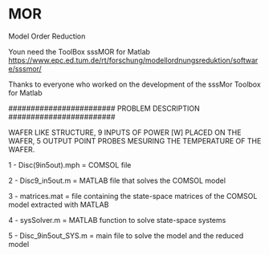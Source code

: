 # MOR
Model Order Reduction

Youn need the ToolBox sssMOR for Matlab
https://www.epc.ed.tum.de/rt/forschung/modellordnungsreduktion/software/sssmor/

Thanks to everyone who worked on the development of the sssMor Toolbox for Matlab


######################## PROBLEM DESCRIPTION ########################

WAFER LIKE STRUCTURE, 9 INPUTS OF POWER [W] PLACED ON THE WAFER, 5 OUTPUT POINT PROBES MESURING THE 
TEMPERATURE OF THE WAFER.

1 - Disc(9in5out).mph = COMSOL file

2 - Disc9_in5out.m = MATLAB file that solves the COMSOL model

3 - matrices.mat = file containing the state-space matrices of the COMSOL model extracted with 
    MATLAB
    
4 - sysSolver.m = MATLAB function to solve state-space systems

5 - Disc_9in5out_SYS.m = main file to solve the model and the reduced model




